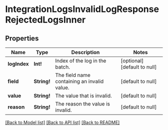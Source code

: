 # IntegrationLogsInvalidLogResponseRejectedLogsInner

## Properties
Name | Type | Description | Notes
------------ | ------------- | ------------- | -------------
**logIndex** | **Int!** | Index of the log in the batch. | [optional] [default to null]
**field** | **String!** | The field name containing an invalid value. | [default to null]
**value** | **String!** | The value that is invalid. | [default to null]
**reason** | **String!** | The reason the value is invalid. | [default to null]

[[Back to Model list]](../README.md#documentation-for-models) [[Back to API list]](../README.md#documentation-for-api-endpoints) [[Back to README]](../README.md)


